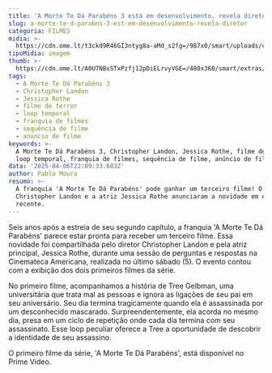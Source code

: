 ```yaml
---
title: 'A Morte Te Dá Parabéns 3 está em desenvolvimento, revela diretor'
slug: a-morte-te-d-parabns-3-est-em-desenvolvimento-revela-diretor
categoria: FILMES
midia: >-
  https://cdn.ome.lt/t3ckd9R46GI3ntyg8a-aMd_s2fg=/987x0/smart/uploads/conteudo/fotos/amortetedaparabens.jpg
tipoMidia: imagem
thumb: >-
  https://cdn.ome.lt/A0U7NBxSTxPzfj12pDiELrvyVGE=/480x360/smart/extras/conteudos/amortetedaparabens.jpg
tags:
  - A Morte Te Dá Parabéns 3
  - Christopher Landon
  - Jessica Rothe
  - filme de terror
  - loop temporal
  - franquia de filmes
  - sequência de filme
  - anúncio de filme
keywords: >-
  A Morte Te Dá Parabéns 3, Christopher Landon, Jessica Rothe, filme de terror,
  loop temporal, franquia de filmes, sequência de filme, anúncio de filme
data: '2025-04-06T22:09:33.683Z'
author: Pablo Moura
resumo: >-
  A franquia 'A Morte Te Dá Parabéns' pode ganhar um terceiro filme! O diretor
  Christopher Landon e a atriz Jessica Rothe anunciaram a novidade em evento
  recente.
---
```


Seis anos após a estreia de seu segundo capítulo, a franquia 'A Morte Te Dá Parabéns' parece estar pronta para receber um terceiro filme. Essa novidade foi compartilhada pelo diretor Christopher Landon e pela atriz principal, Jessica Rothe, durante uma sessão de perguntas e respostas na Cinemateca Americana, realizada no último sábado (5). O evento contou com a exibição dos dois primeiros filmes da série.

No primeiro filme, acompanhamos a história de Tree Gelbman, uma universitária que trata mal as pessoas e ignora as ligações de seu pai em seu aniversário. Seu dia termina tragicamente quando ela é assassinada por um desconhecido mascarado. Surpreendentemente, ela acorda no mesmo dia, presa em um ciclo de repetição onde cada dia termina com seu assassinato. Esse loop peculiar oferece a Tree a oportunidade de descobrir a identidade de seu assassino.

O primeiro filme da série, 'A Morte Te Dá Parabéns', está disponível no Prime Video.
